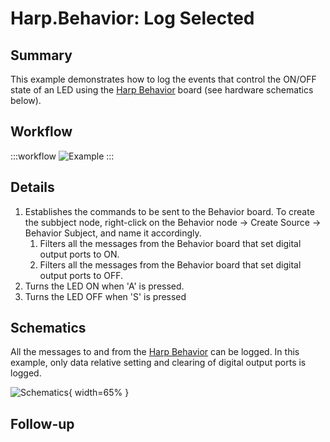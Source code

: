 # Harp.Behavior: Log Selected

## Summary
This example demonstrates how to log the events that control the ON/OFF state of an LED using the [Harp Behavior](https://harp-tech.org/api/Harp.Behavior.html) board (see hardware schematics below). 


## Workflow
:::workflow
![Example](~/workflows/HarpExamples/BehaviorBoard/LogSelected/LogSelected.bonsai)
:::



## Details
1. Establishes the commands to be sent to the Behavior board. To create the subbject node, right-click on the Behavior node -> Create Source -> Behavior Subject, and name it accordingly. 
    1. Filters all the messages from the Behavior board that set digital output ports to ON.
    2. Filters all the messages from the Behavior board that set digital output ports to OFF.
2. Turns the LED ON when 'A' is pressed.
3. Turns the LED OFF when 'S' is pressed


## Schematics
All the messages to and from the [Harp Behavior](https://harp-tech.org/api/Harp.Behavior.html) can be logged. In this example, only data relative setting and clearing of digital output ports is logged. 

![Schematics](./LogSelected.png){ width=65% }


## Follow-up
